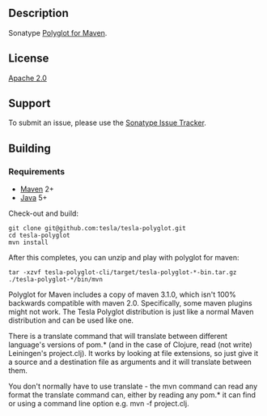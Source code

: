 Description
-----------

Sonatype [Polyglot for Maven](http://polyglot.sonatype.org/).

License
-------

[Apache 2.0](http://www.apache.org/licenses/LICENSE-2.0.html)

Support
-------

To submit an issue, please use the [Sonatype Issue Tracker](https://issues.sonatype.org/browse/PMAVEN).

Building
--------

### Requirements

* [Maven](http://maven.apache.org) 2+
* [Java](http://java.sun.com/) 5+

Check-out and build:

    git clone git@github.com:tesla/tesla-polyglot.git
    cd tesla-polyglot
    mvn install

After this completes, you can unzip and play with polyglot for maven:

    tar -xzvf tesla-polyglot-cli/target/tesla-polyglot-*-bin.tar.gz
    ./tesla-polyglot-*/bin/mvn

Polyglot for Maven includes a copy of maven 3.1.0, which isn't 100% backwards compatible
with maven 2.0. Specifically, some maven plugins might not work. The Tesla Polyglot distribution is just
like a normal Maven distribution and can be used like one.

There is a translate command that will translate between different language's versions of pom.*
(and in the case of Clojure, read (not write) Leiningen's project.clj). It works by looking at
file extensions, so just give it a source and a destination file as arguments and it will translate
between them.

You don't normally have to use translate - the mvn command can read any format the translate command can,
either by reading any pom.* it can find or using a command line option e.g. mvn -f project.clj.
